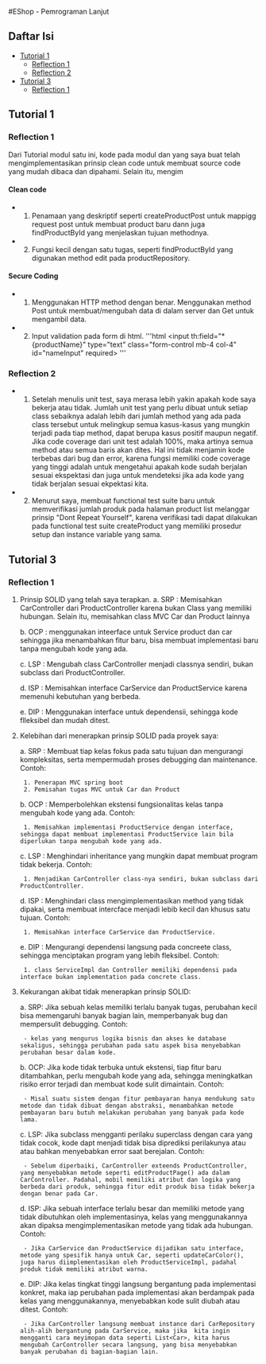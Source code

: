 #EShop - Pemrograman Lanjut

## Daftar Isi
- [Tutorial 1](#tutorial-1)
  - [Reflection 1](#reflection-1)
  - [Reflection 2](#reflection-2)
- [Tutorial 3](#tutorial-3)
  - [Reflection 1](#reflection-1-1)


## Tutorial 1
### Reflection 1
 Dari Tutorial modul satu ini, kode pada modul dan yang saya buat telah mengimplementasikan prinsip clean code untuk membuat source code yang mudah dibaca dan dipahami. Selain itu, mengim 

#### Clean code
- 1. Penamaan yang deskriptif seperti createProductPost untuk mappigg request post untuk membuat product baru dann juga findProductById yang menjelaskan tujuan methodnya.
- 2. Fungsi kecil dengan satu tugas, seperti findProductById yang digunakan method edit pada productRepository.

#### Secure Coding
- 1. Menggunakan HTTP method dengan benar. Menggunakan method Post untuk membuat/mengubah data di dalam server dan Get untuk mengambil data.
- 2. Input validation pada form di html.
'''html
     <input th:field="*{productName}" type="text" class="form-control mb-4 col-4" id="nameInput" required\>
'''

### Reflection 2
- 1. Setelah menulis unit test, saya merasa lebih yakin apakah kode saya bekerja atau tidak. Jumlah unit test yang perlu dibuat untuk setiap class sebaiknya adalah lebih dari jumlah method yang ada pada class tersebut untuk melingkup semua kasus-kasus yang mungkin terjadi pada tiap method, dapat berupa kasus positif maupun negatif. Jika code coverage dari unit test adalah 100%, maka artinya semua method atau semua baris akan dites. Hal ini tidak menjamin kode terbebas dari bug dan error, karena fungsi memiliki code coverage yang tinggi adalah untuk mengetahui apakah kode sudah berjalan sesuai ekspektasi dan juga untuk mendeteksi jika ada kode yang tidak berjalan sesuai ekpektasi kita.

- 2. Menurut saya, membuat functional test suite baru untuk memverifikasi jumlah produk pada halaman product list melanggar prinsip "Dont Repeat Yourself", karena verifikasi tadi dapat dilakukan pada functional test suite createProduct yang memiliki prosedur setup dan instance variable yang sama.

## Tutorial 3
### Reflection 1
1. Prinsip SOLID yang telah saya terapkan.
    a. SRP : Memisahkan  CarController dari ProductController karena bukan Class yang memiliki hubungan. Selain itu, memisahkan class MVC Car dan Product lainnya

    b. OCP : menggunakan inteerface untuk Service product dan car sehingga  jika menambahkan fitur baru, bisa membuat implementasi baru tanpa mengubah kode yang ada.

    c. LSP : Mengubah class CarController menjadi classnya sendiri, bukan subclass dari ProductController.

    d. ISP : Memisahkan interface CarService dan ProductService karena memenuhi kebutuhan yang berbeda.

    e. DIP : Menggunakan interface untuk dependensii, sehingga kode flleksibel dan mudah ditest.

2. Kelebihan dari menerapkan prinsip SOLID pada proyek saya:

   a. SRP : Membuat tiap kelas fokus pada satu tujuan dan mengurangi kompleksitas, serta mempermudah proses debugging dan maintenance.
    Contoh: 

        1. Penerapan MVC spring boot
        2. Pemisahan tugas MVC untuk Car dan Product

   b. OCP : Memperbolehkan ekstensi fungsionalitas kelas tanpa mengubah kode yang ada.
    Contoh:

        1. Memisahkan implementasi ProductService dengan interface, sehingga dapat membuat implementasi ProductService lain bila diperlukan tanpa mengubah kode yang ada.
        
   c. LSP : Menghindari inheritance yang mungkin dapat membuat program tidak bekerja.
    Contoh:

        1. Menjadikan CarController class-nya sendiri, bukan subclass dari ProductController.

   d. ISP : Menghindari class mengimplementasikan method yang tidak dipakai, serta membuat intercface  menjadi lebib kecil dan khusus satu tujuan.
    Contoh:

        1. Memisahkan interface CarService dan ProductService.

   e. DIP : Mengurangi dependensi langsung pada concreete class, sehingga menciptakan program yang lebih fleksibel.
    Contoh:

        1. class ServiceImpl dan Controller memiliki dependensi pada interface bukan implementation pada concrete class.

3. Kekurangan akibat tidak menerapkan prinsip SOLID:

    a. SRP: Jika sebuah kelas memiliki terlalu banyak tugas, perubahan kecil bisa memengaruhi banyak bagian lain, memperbanyak bug dan mempersulit debugging.
    Contoh:

        - kelas yang mengurus logika bisnis dan akses ke database sekaligus, sehingga perubahan pada satu aspek bisa menyebabkan perubahan besar dalam kode. 

    b. OCP: Jika kode tidak terbuka untuk ekstensi, tiap fitur baru ditambahkan, perlu mengubah kode yang ada, sehingga meningkatkan risiko error terjadi dan membuat kode sulit dimaintain.
    Contoh:

        - Misal suatu sistem dengan fitur pembayaran hanya mendukung satu metode dan tidak dibuat dengan abstraksi, menambahkan metode pembayaran baru butuh melakukan perubahan yang banyak pada kode lama.

    c. LSP: Jika subclass mengganti perilaku superclass dengan cara yang tidak cocok, kode dapt menjadi tidak bisa diprediksi perilakunya atau atau bahkan menyebabkan error saat berejalan.
    Contoh:

        - Sebelum diperbaiki, CarController exteends ProductController, yang menyebabkan metode seperti editProductPage() ada dalam CarController. Padahal, mobil memiliki atribut dan logika yang berbeda dari produk, sehingga fitur edit produk bisa tidak bekerja dengan benar pada Car.

    d. ISP: Jika sebuah interface terlalu besar dan memiliki metode yang tidak dibutuhkan oleh implementasinya, kelas yang menggunakannya akan dipaksa mengimplementasikan metode yang tidak ada hubungan.
    Contoh:

        - Jika CarService dan ProductService dijadikan satu interface, metode yang spesifik hanya untuk Car, seperti updateCarColor(), juga harus diimplementasikan oleh ProductServiceImpl, padahal produk tidak memiliki atribut warna. 

    e. DIP: Jika kelas tingkat tinggi langsung bergantung pada implementasi konkret, maka iap perubahan pada implementasi akan berdampak pada kelas yang menggunakannya, menyebabkan kode sulit diubah atau ditest.
    Contoh:

        - Jika CarController langsung membuat instance dari CarRepository alih-alih bergantung pada CarService, maka jika  kita ingin mengganti cara meyimopan data seperti List<Car>, kita harus mengubah CarController secara langsung, yang bisa menyebabkan banyak perubahan di bagian-bagian lain.